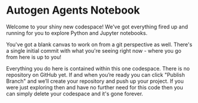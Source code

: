 # Autogen Agents Notebook

Welcome to your shiny new codespace! We've got everything fired up and running for you to explore Python and Jupyter notebooks.

You've got a blank canvas to work on from a git perspective as well. There's a single initial commit with what you're seeing right now - where you go from here is up to you!

Everything you do here is contained within this one codespace. There is no repository on GitHub yet. If and when you’re ready you can click "Publish Branch" and we’ll create your repository and push up your project. If you were just exploring then and have no further need for this code then you can simply delete your codespace and it's gone forever.

